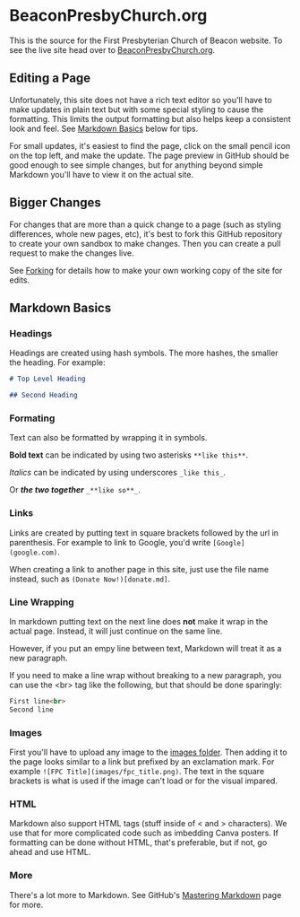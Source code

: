 # BeaconPresbyChurch.org

This is the source for the First Presbyterian Church of Beacon website.
To see the live site head over to [BeaconPresbyChurch.org](https://beaconpresbychurch.org).

## Editing a Page

Unfortunately, this site does not have a rich text editor so you'll have to make updates in plain text but with some special styling to cause the formatting.
This limits the output formatting but also helps keep a consistent look and feel.
See [Markdown Basics](#Markdown-Basics) below for tips.

For small updates, it's easiest to find the page, click on the small pencil icon on the top left, and make the update.
The page preview in GitHub should be good enough to see simple changes, but for anything beyond simple Markdown you'll have to view it on the actual site.

## Bigger Changes

For changes that are more than a quick change to a page (such as styling differences, whole new pages, etc), 
it's best to fork this GitHub repository to create your own sandbox to make changes.
Then you can create a pull request to make the changes live.

See [Forking](FORKING.md) for details how to make your own working copy of the site for edits.

## Markdown Basics

### Headings
Headings are created using hash symbols. The more hashes, the smaller the heading.
For example:

```markdown
# Top Level Heading

## Second Heading
```

### Formating

Text can also be formatted by wrapping it in symbols. 

**Bold text** can be indicated by using two asterisks `**like this**`.

_Italics_ can be indicated by using underscores `_like this_`.

Or _**the two together**_ `_**like so**_`.

### Links

Links are created by putting text in square brackets followed by the url in parenthesis.
For example to link to Google, you'd write `[Google](google.com)`.

When creating a link to another page in this site, just use the file name instead, such as `(Donate Now!)[donate.md]`.

### Line Wrapping

In markdown putting text on the next line does **not** make it wrap in the actual page.
Instead, it will just continue on the same line.

However, if you put an empy line between text, Markdown will treat it as a new paragraph.

If you need to make a line wrap without breaking to a new paragraph, you can use the &lt;br&gt; tag like the following, but that should be done sparingly:

```Markdown
First line<br>
Second line
```

### Images

First you'll have to upload any image to the [images folder](images). 
Then adding it to the page looks similar to a link but prefixed by an exclamation mark.
For example `![FPC Title](images/fpc_title.png)`. 
The text in the square brackets is what is used if the image can't load or for the visual impared.

### HTML

Markdown also support HTML tags (stuff inside of &lt; and &gt; characters).
We use that for more complicated code such as imbedding Canva posters.
If formatting can be done without HTML, that's preferable, but if not, go ahead and use HTML.

### More

There's a lot more to Markdown. See GitHub's [Mastering Markdown](https://guides.github.com/features/mastering-markdown/) page for more.
